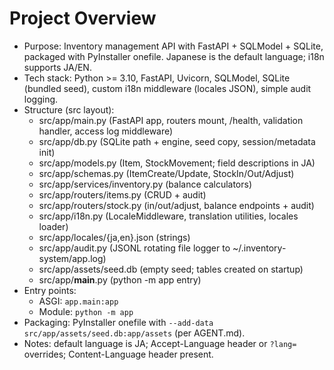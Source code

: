 # Project Overview

- Purpose: Inventory management API with FastAPI + SQLModel + SQLite, packaged with PyInstaller onefile. Japanese is the default language; i18n supports JA/EN.
- Tech stack: Python >= 3.10, FastAPI, Uvicorn, SQLModel, SQLite (bundled seed), custom i18n middleware (locales JSON), simple audit logging.
- Structure (src layout):
  - src/app/main.py (FastAPI app, routers mount, /health, validation handler, access log middleware)
  - src/app/db.py (SQLite path + engine, seed copy, session/metadata init)
  - src/app/models.py (Item, StockMovement; field descriptions in JA)
  - src/app/schemas.py (ItemCreate/Update, StockIn/Out/Adjust)
  - src/app/services/inventory.py (balance calculators)
  - src/app/routers/items.py (CRUD + audit)
  - src/app/routers/stock.py (in/out/adjust, balance endpoints + audit)
  - src/app/i18n.py (LocaleMiddleware, translation utilities, locales loader)
  - src/app/locales/{ja,en}.json (strings)
  - src/app/audit.py (JSONL rotating file logger to ~/.inventory-system/app.log)
  - src/app/assets/seed.db (empty seed; tables created on startup)
  - src/app/__main__.py (python -m app entry)
- Entry points:
  - ASGI: `app.main:app`
  - Module: `python -m app`
- Packaging: PyInstaller onefile with `--add-data src/app/assets/seed.db:app/assets` (per AGENT.md).
- Notes: default language is JA; Accept-Language header or `?lang=` overrides; Content-Language header present.
